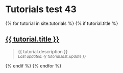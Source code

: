 ---
---
# Tutorials test 43

{% for tutorial in site.tutorials %}
  {% if tutorial.title %}
    <div>
      <h2>
        <a href="{{ tutorial.url }}">{{ tutorial.title }}</a>
      </h2>
    </div>
    <blockquote>
      <div>
        {{ tutorial.description }}
      </div>
      <div>
        <small>
          <i>Last updated: {{ tutorial.last_update }}</i>
        </small>
      </div>
    </blockquote>
  {% endif %}
{% endfor %}
